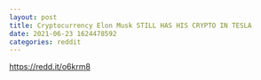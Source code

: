 ```yaml
--- 
layout: post 
title: Cryptocurrency Elon Musk STILL HAS HIS CRYPTO IN TESLA 
date: 2021-06-23 1624478592 
categories: reddit 
--- 
```

https://redd.it/o6krm8